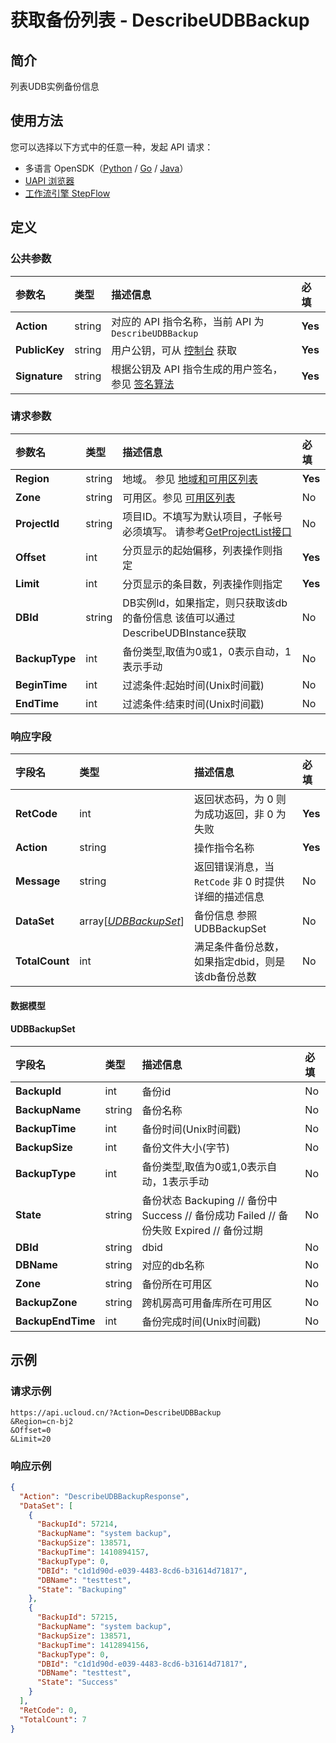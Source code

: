 # 获取备份列表 - DescribeUDBBackup

## 简介

列表UDB实例备份信息





## 使用方法

您可以选择以下方式中的任意一种，发起 API 请求：
- 多语言 OpenSDK（[Python](https://github.com/ucloud/ucloud-sdk-python3) / [Go](https://github.com/ucloud/ucloud-sdk-go) / [Java](https://github.com/ucloud/ucloud-sdk-java)）
- [UAPI 浏览器](https://console.ucloud.cn/uapi/detail?id=DescribeUDBBackup)
- [工作流引擎 StepFlow](https://console.ucloud.cn/stepflow/manage/)

## 定义

### 公共参数

| 参数名 | 类型 | 描述信息 | 必填 |
|:---|:---|:---|:---|
| **Action**     | string  | 对应的 API 指令名称，当前 API 为 `DescribeUDBBackup`                        | **Yes** |
| **PublicKey**  | string  | 用户公钥，可从 [控制台](https://console.ucloud.cn/uapi/apikey) 获取                                             | **Yes** |
| **Signature**  | string  | 根据公钥及 API 指令生成的用户签名，参见 [签名算法](api/summary/signature.md)  | **Yes** |

### 请求参数

| 参数名 | 类型 | 描述信息 | 必填 |
|:---|:---|:---|:---|
| **Region** | string | 地域。 参见 [地域和可用区列表](api/summary/regionlist) |**Yes**|
| **Zone** | string | 可用区。参见 [可用区列表](api/summary/regionlist) |No|
| **ProjectId** | string | 项目ID。不填写为默认项目，子帐号必须填写。 请参考[GetProjectList接口](api/summary/get_project_list) |No|
| **Offset** | int | 分页显示的起始偏移，列表操作则指定 |**Yes**|
| **Limit** | int | 分页显示的条目数，列表操作则指定 |**Yes**|
| **DBId** | string | DB实例Id，如果指定，则只获取该db的备份信息 该值可以通过DescribeUDBInstance获取 |No|
| **BackupType** | int | 备份类型,取值为0或1，0表示自动，1表示手动 |No|
| **BeginTime** | int | 过滤条件:起始时间(Unix时间戳) |No|
| **EndTime** | int | 过滤条件:结束时间(Unix时间戳) |No|

### 响应字段

| 字段名 | 类型 | 描述信息 | 必填 |
|:---|:---|:---|:---|
| **RetCode** | int | 返回状态码，为 0 则为成功返回，非 0 为失败 |**Yes**|
| **Action** | string | 操作指令名称 |**Yes**|
| **Message** | string | 返回错误消息，当 `RetCode` 非 0 时提供详细的描述信息 |No|
| **DataSet** | array[[*UDBBackupSet*](#UDBBackupSet)] | 备份信息 参照UDBBackupSet |No|
| **TotalCount** | int | 满足条件备份总数，如果指定dbid，则是该db备份总数 |No|

#### 数据模型


#### UDBBackupSet

| 字段名 | 类型 | 描述信息 | 必填 |
|:---|:---|:---|:---|
| **BackupId** | int | 备份id |No|
| **BackupName** | string | 备份名称 |No|
| **BackupTime** | int | 备份时间(Unix时间戳) |No|
| **BackupSize** | int | 备份文件大小(字节) |No|
| **BackupType** | int | 备份类型,取值为0或1,0表示自动，1表示手动 |No|
| **State** | string | 备份状态 Backuping // 备份中 Success // 备份成功 Failed // 备份失败 Expired // 备份过期 |No|
| **DBId** | string | dbid |No|
| **DBName** | string | 对应的db名称 |No|
| **Zone** | string | 备份所在可用区 |No|
| **BackupZone** | string | 跨机房高可用备库所在可用区 |No|
| **BackupEndTime** | int | 备份完成时间(Unix时间戳) |No|

## 示例

### 请求示例
    
```
https://api.ucloud.cn/?Action=DescribeUDBBackup
&Region=cn-bj2
&Offset=0
&Limit=20
```

### 响应示例
    
```json
{
  "Action": "DescribeUDBBackupResponse",
  "DataSet": [
    {
      "BackupId": 57214,
      "BackupName": "system backup",
      "BackupSize": 138571,
      "BackupTime": 1410894157,
      "BackupType": 0,
      "DBId": "c1d1d90d-e039-4483-8cd6-b31614d71817",
      "DBName": "testtest",
      "State": "Backuping"
    },
    {
      "BackupId": 57215,
      "BackupName": "system backup",
      "BackupSize": 138571,
      "BackupTime": 1412894156,
      "BackupType": 0,
      "DBId": "c1d1d90d-e039-4483-8cd6-b31614d71817",
      "DBName": "testtest",
      "State": "Success"
    }
  ],
  "RetCode": 0,
  "TotalCount": 7
}
```





